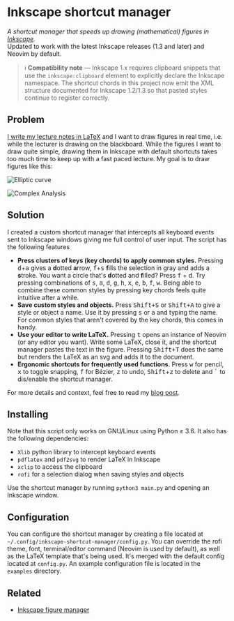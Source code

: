# Inkscape shortcut manager

*A shortcut manager that speeds up drawing (mathematical) figures in [Inkscape](https://inkscape.org/).*  
Updated to work with the latest Inkscape releases (1.3 and later) and Neovim by default.

> ℹ️ **Compatibility note** — Inkscape 1.x requires clipboard snippets that use
> the `inkscape:clipboard` element to explicitly declare the Inkscape namespace.
> The shortcut chords in this project now emit the XML structure documented for
> Inkscape 1.2/1.3 so that pasted styles continue to register correctly.

## Problem

[I write my lecture notes in LaTeX](https://castel.dev/post/lecture-notes-1) and I want to draw figures in real time, i.e. while the lecturer is drawing on the blackboard. While the figures I want to draw quite simple, drawing them in Inkscape with default shortcuts takes too much time to keep up with a fast paced lecture. My goal is to draw figures like this:

![Elliptic curve](./examplefigures/fig_1.png)

![Complex Analysis](./examplefigures/fig_2.png)


## Solution

I created a custom shortcut manager that intercepts all keyboard events sent to Inkscape windows giving me full control of user input. The script has the following features 

- **Press clusters of keys (key chords) to apply common styles.** Pressing <kbd>d</kbd>+<kbd>a</kbd> gives a **d**otted **a**rrow, <kbd>f</kbd>+<kbd>s</kbd> **f**ills the selection in gray and adds a **s**troke. You want a circle that's **d**otted and **f**illed? Press <kbd>f</kbd> + <kbd>d</kbd>. Try pressing combinations of <kbd>s</kbd>, <kbd>a</kbd>, <kbd>d</kbd>, <kbd>g</kbd>, <kbd>h</kbd>, <kbd>x</kbd>, <kbd>e</kbd>, <kbd>b</kbd>, <kbd>f</kbd>, <kbd>w</kbd>. Being able to combine these common styles by pressing key chords feels quite intuitive after a while.
- **Save custom styles and objects.** Press <kbd>Shift+S</kbd> or <kbd>Shift+A</kbd> to give a style or object a name. Use it by pressing <kbd>s</kbd> or <kbd>a</kbd> and typing the name. For common styles that aren't covered by the key chords, this comes in handy.
- **Use your editor to write LaTeX.** Pressing <kbd>t</kbd> opens an instance of Neovim (or any editor you want). Write some LaTeX, close it, and the shortcut manager pastes the text in the figure. Pressing <kbd>Shift+T</kbd> does the same but renders the LaTeX as an svg and adds it to the document.
- **Ergonomic shortcuts for frequently used functions**. Press <kbd>w</kbd> for pencil, <kbd>x</kbd> to toggle snapping, <kbd>f</kbd> for Bézier, <kbd>z</kbd> to undo, <kbd>Shift</kbd>+<kbd>z</kbd> to delete and <kbd>\`</kbd> to dis/enable the shortcut manager.

For more details and context, feel free to read my [blog post](https://castel.dev/post/lecture-notes-2).

## Installing

Note that this script only works on GNU/Linux using Python ≥ 3.6.
It also has the following dependencies:

- `Xlib` python library to intercept keyboard events
- `pdflatex` and `pdf2svg` to render LaTeX in Inkscape
- `xclip` to access the clipboard
- `rofi` for a selection dialog when saving styles and objects

Use the shortcut manager by running `python3 main.py` and opening an Inkscape window.

## Configuration

You can configure the shortcut manager by creating a file located at `~/.config/inkscape-shortcut-manager/config.py`. You can override the rofi theme, font, terminal/editor command (Neovim is used by default), as well as the LaTeX template that's being used. It's merged with the default config located at `config.py`. An example configuration file is located in the `examples` directory.

## Related

* [Inkscape figure manager](https://github.com/gillescastel/inkscape-figures)
